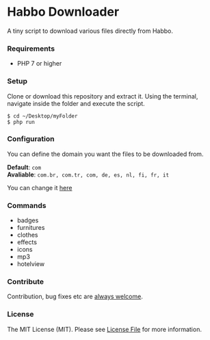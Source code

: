 # Habbo Downloader
A tiny script to download various files directly from Habbo.

### Requirements
- PHP 7 or higher

### Setup
Clone or download this repository and extract it. Using the terminal, navigate inside the folder and execute the script.

```shell
$ cd ~/Desktop/myFolder
$ php run
```

### Configuration
You can define the domain you want the files to be downloaded from.

**Default**: ```com```  
**Avaliable**: ```com.br, com.tr, com, de, es, nl, fi, fr, it```

You can change it [here](https://github.com/higoka/habbo-downloader/blob/master/run#L7)

### Commands
- badges
- furnitures
- clothes
- effects
- icons
- mp3
- hotelview

### Contribute
Contribution, bug fixes etc are [always welcome](https://github.com/higoka/habbo-downloader/issues/new).

### License
The MIT License (MIT).
Please see [License File](https://github.com/higoka/habbo-downloader/blob/master/LICENSE) for more information.
